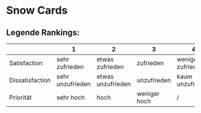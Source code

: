 # Snow Cards
## Legende Rankings:
|                 |         1        |          2          |      3       |         4         |    5    |
|-----------------|------------------|---------------------|--------------|-------------------|---------|
| Satisfaction    | sehr zufrieden   | etwas zufrieden     | zufrieden    | weniger zufrieden | neutral |
| Dissatisfaction | sehr unzufrieden | etwas unzufrieden   | unzufrieden  | kaum unzufrieden  | neutral |
| Priorität       | sehr hoch        | hoch                | weniger hoch | /                 | /       |
